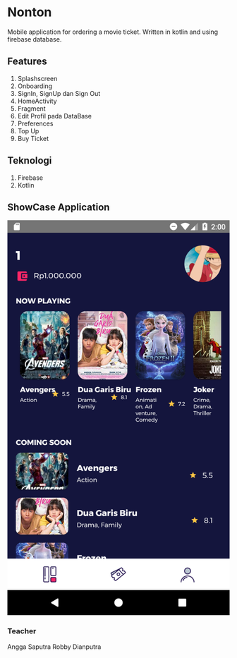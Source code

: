 # Nonton
Mobile application for ordering a movie ticket. Written in kotlin and using firebase database.

## Features
1. Splashscreen
2. Onboarding
3. SignIn, SignUp dan Sign Out
4. HomeActivity
5. Fragment
6. Edit Profil pada DataBase
7. Preferences
8. Top Up
9. Buy Ticket

## Teknologi
1. Firebase
2. Kotlin


## ShowCase Application
![This is dashboard screenshot](https://github.com/fakhrymubarak/NontonApp/blob/master/images/Screenshot_1579633218.png)

### Teacher
Angga Saputra
Robby Dianputra
